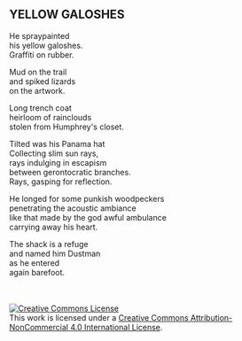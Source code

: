 ## YELLOW GALOSHES

He spraypainted  
his yellow galoshes.  
Graffiti on rubber.

Mud on the trail  
and spiked lizards  
on the artwork.

Long trench coat  
heirloom of rainclouds  
stolen from Humphrey's closet.

Tilted was his Panama hat  
Collecting slim sun rays,  
rays indulging in escapism  
between gerontocratic branches.  
Rays, gasping for reflection.

He longed for some punkish woodpeckers  
penetrating the acoustic ambiance  
like that made by the god awful ambulance  
carrying away his heart.

The shack is a refuge  
and named him Dustman  
as he entered  
again barefoot.

<br><br>
<a rel="license" href="http://creativecommons.org/licenses/by-nc/4.0/"><img alt="Creative Commons License" style="border-width:0" src="https://i.creativecommons.org/l/by-nc/4.0/80x15.png" /></a><br />This work is licensed under a <a rel="license" href="http://creativecommons.org/licenses/by-nc/4.0/">Creative Commons Attribution-NonCommercial 4.0 International License</a>.
